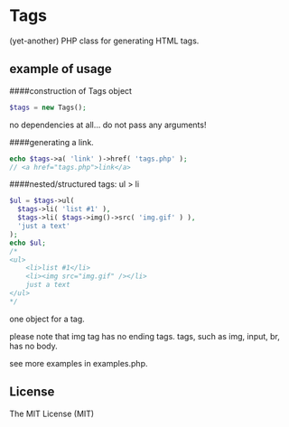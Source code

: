 Tags
====

(yet-another) PHP class for generating HTML tags.

example of usage
----------------

####construction of Tags object

```PHP
$tags = new Tags();
```

no dependencies at all... do not pass any arguments!

####generating a link.

```PHP
echo $tags->a( 'link' )->href( 'tags.php' );
// <a href="tags.php">link</a>
```

####nested/structured tags: ul > li

```PHP
$ul = $tags->ul(
  $tags->li( 'list #1' ),
  $tags->li( $tags->img()->src( 'img.gif' ) ),
  'just a text'
);
echo $ul;
/*
<ul>
    <li>list #1</li>
    <li><img src="img.gif" /></li>
    just a text
</ul>
*/
```

one object for a tag.

please note that img tag has no ending tags.
tags, such as img, input, br, has no body.

see more examples in examples.php.


License
-------

The MIT License (MIT)